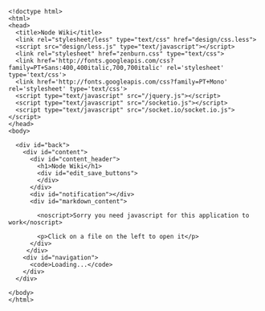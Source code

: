     <!doctype html>
    <html>
    <head>
      <title>Node Wiki</title>
      <link rel="stylesheet/less" type="text/css" href="design/css.less">
      <script src="design/less.js" type="text/javascript"></script>
      <link rel="stylesheet" href="zenburn.css" type="text/css">
      <link href='http://fonts.googleapis.com/css?family=PT+Sans:400,400italic,700,700italic' rel='stylesheet' type='text/css'>
      <link href='http://fonts.googleapis.com/css?family=PT+Mono' rel='stylesheet' type='text/css'>
      <script type="text/javascript" src="/jquery.js"></script>
      <script type="text/javascript" src="/socketio.js"></script>
      <script type="text/javascript" src="/socket.io/socket.io.js"></script>
    </head>
    <body>

      <div id="back">
        <div id="content">
          <div id="content_header">
            <h1>Node Wiki</h1>
            <div id="edit_save_buttons">
            </div>
          </div>
          <div id="notification"></div>
          <div id="markdown_content">

            <noscript>Sorry you need javascript for this application to work</noscript>

            <p>Click on a file on the left to open it</p>
          </div>
         </div>
        <div id="navigation">
          <code>Loading...</code>
        </div>
      </div>

    </body>
    </html>
